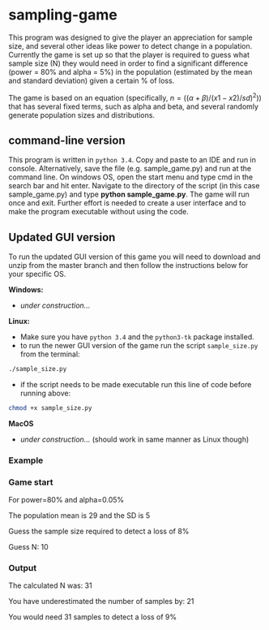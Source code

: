 # sampling-game

This program was designed to give the player an appreciation for sample size, and several other ideas like power to detect change in a population. Currently the game is set up so that the player is required to guess what sample size (N) they would need in order to find a significant difference (power = 80% and alpha = 5%) in the population (estimated by the mean and standard deviation) given a certain % of loss.  

The game is based on an equation (specifically, $n=((\alpha+\beta)/(x1-x2)/sd)^2)$) that has several fixed terms, such as alpha and beta, and several randomly generate population sizes and distributions.

## command-line version

This program is written in `python 3.4`. Copy and paste to an IDE and run in console. Alternatively, save the file (e.g. sample_game.py) and run at the command line. On windows OS, open the start menu and type cmd in the search bar and hit enter. Navigate to the directory of the script (in this case sample_game.py) and type **python sample_game.py**. The game will run once and exit. Further effort is needed to create a user interface and to make the program executable without using the code.  

## Updated GUI version

To run the updated GUI version of this game you will need to download and unzip from the master branch and then follow the instructions below for your specific OS.

**Windows:**

  - *under construction...*

**Linux:**

  - Make sure you have `python 3.4` and the `python3-tk` package installed.
  - to run the newer GUI version of the game run the script `sample_size.py` from the terminal:

```sh
./sample_size.py
```

  - if the script needs to be made executable run this line of code before running above:

```sh
chmod +x sample_size.py
```

**MacOS**

  - *under construction...* (should work in same manner as Linux though)

### Example
### Game start
For power=80% and alpha=0.05% 

The population mean is 29 and the SD is 5 

Guess the sample size required to detect a loss of 8%


Guess N: 10 

### Output
The calculated N was: 31

You have underestimated the number of samples by: 21

You would need 31 samples to detect a loss of 9%





